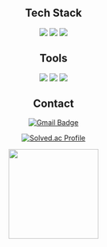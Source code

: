 <div align="center">


## Tech Stack

![](https://img.shields.io/badge/C-00599C?style=flat-square&logo=c&logoColor=white) ![](https://img.shields.io/badge/C%2B%2B-00599C?style=flat-square&logo=c%2B%2B&logoColor=white) ![](https://img.shields.io/badge/Lua-2C2D72?style=flat-square&logo=lua&logoColor=white)


## Tools

![](https://img.shields.io/badge/Visual_Studio-5C2D91?style=flat-square&logo=visual%20studio&logoColor=white) ![](https://img.shields.io/badge/Notepad++-90E59A.svg?style=flat-square&logo=notepad%2B%2B&logoColor=black) ![](https://img.shields.io/badge/unrealengine-%23313131.svg?style=flat-square&logo=unrealengine&logoColor=white)


## Contact

[![Gmail Badge](https://img.shields.io/badge/Gmail-d14836?style=flat-square&logo=Gmail&logoColor=white&link=mailto:kumju0723@gmail.com)](mailto:kumju0723@gmail.com)


[![Solved.ac Profile](http://mazassumnida.wtf/api/v2/generate_badge?boj=kumju0723)](https://solved.ac/kumju0723/)


<a href="https://github.com/KUMJU"><img align="center" style="height:180px" src="https://github-readme-stats.vercel.app/api/top-langs/?username=imysh578&layout=compact&theme=nord&hide_border=true" /></a> 


</div>


